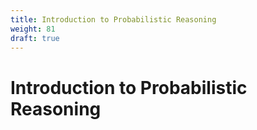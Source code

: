 ```yaml
---
title: Introduction to Probabilistic Reasoning
weight: 81
draft: true
---
```


# Introduction to Probabilistic Reasoning


